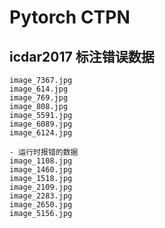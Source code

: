 # Pytorch CTPN

## icdar2017 标注错误数据

```
image_7367.jpg
image_614.jpg
image_769.jpg
image_808.jpg
image_5591.jpg 
image_6089.jpg
image_6124.jpg

- 运行时报错的数据
image_1108.jpg
image_1460.jpg
image_1518.jpg
image_2109.jpg
image_2283.jpg
image_2650.jpg 
image_5156.jpg
```

